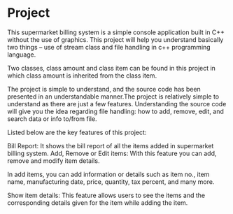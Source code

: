 # Project 
This supermarket billing system is a simple console application built in C++ without the use of graphics. This project will help you understand basically two things – use of stream class and file handling in c++ programming language.

Two classes, class amount and class item can be found in this project in which class amount is inherited from the class item. 

The project is simple to understand, and the source code has been presented in an understandable manner.The project is relatively simple to understand as there are just a few features. Understanding the source code will give you the idea regarding file handling: how to add, remove, edit, and search data or info to/from file.

Listed below are the key features of this project:

Bill Report: It shows the bill report of all the items added in supermarket billing system.
Add, Remove or Edit items: With this feature you can add, remove and modify item details. 

In add items, you can add information or details such as item no., item name, manufacturing date, price, quantity, tax percent, and many more.

Show item details: This feature allows users to see the items and the corresponding details given for the item while adding the item.
